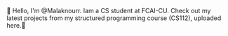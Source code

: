 👋 Hello, I'm @Malaknourr.
Iam a CS student at FCAI-CU.
Check out my latest projects from my structured programming course (CS112), uploaded here.🤩
